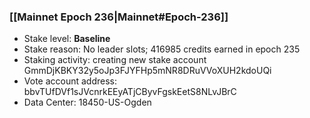 ### [[Mainnet Epoch 236|Mainnet#Epoch-236]]
* Stake level: **Baseline**
* Stake reason: No leader slots; 416985 credits earned in epoch 235
* Staking activity: creating new stake account GmmDjKBKY32y5oJp3FJYFHp5mNR8DRuVVoXUH2kdoUQi
* Vote account address: bbvTUfDVf1sJVcnrkEEyATjCByvFgskEetS8NLvJBrC
* Data Center: 18450-US-Ogden